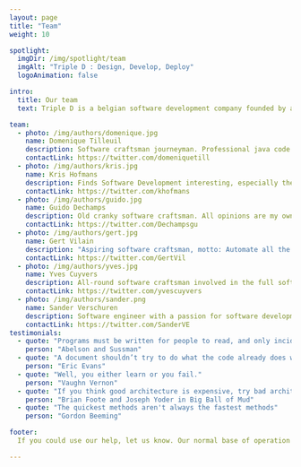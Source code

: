 ```yaml
---
layout: page
title: "Team"
weight: 10

spotlight:
  imgDir: /img/spotlight/team
  imgAlt: "Triple D : Design, Develop, Deploy"
  logoAnimation: false

intro:
  title: Our team
  text: Triple D is a belgian software development company founded by and consisting entirely out of veteran software engineers. It is a small, completely independent company with very highly skilled, experienced and opinionated software engineers with a clear vision how to develop software successfully.

team:
  - photo: /img/authors/domenique.jpg
    name: Domenique Tilleuil
    description: Software craftsman journeyman. Professional java code juggler. Avid fan of DDD and XP practices
    contactLink: https://twitter.com/domeniquetill
  - photo: /img/authors/kris.jpg
    name: Kris Hofmans
    description: Finds Software Development interesting, especially the ways people find to mess it up. Gets things deployed.
    contactLink: https://twitter.com/khofmans
  - photo: /img/authors/guido.jpg
    name: Guido Dechamps
    description: Old cranky software craftsman. All opinions are my own.
    contactLink: https://twitter.com/Dechampsgu
  - photo: /img/authors/gert.jpg
    name: Gert Vilain
    description: "Aspiring software craftsman, motto: Automate all the things!"
    contactLink: https://twitter.com/GertVil
  - photo: /img/authors/yves.jpg
    name: Yves Cuyvers
    description: All-round software craftsman involved in the full software development lifecycle
    contactLink: https://twitter.com/yvescuyvers
  - photo: /img/authors/sander.png
    name: Sander Verschuren
    description: Software engineer with a passion for software development. Yes, there is a difference.
    contactLink: https://twitter.com/SanderVE
testimonials:
  - quote: "Programs must be written for people to read, and only incidentally for machines to execute."
    person: "Abelson and Sussman"
  - quote: "A document shouldn’t try to do what the code already does well."
    person: "Eric Evans"
  - quote: "Well, you either learn or you fail."
    person: "Vaughn Vernon"
  - quote: "If you think good architecture is expensive, try bad architecture."
    person: "Brian Foote and Joseph Yoder in Big Ball of Mud"
  - quote: "The quickest methods aren't always the fastest methods"
    person: "Gordon Beeming"

footer:
  If you could use our help, let us know. Our normal base of operation in Belgium is Ghent, Antwerp, Brussels triangle. <br>But we are open to any interesting proposals. Contact us!

---
```

